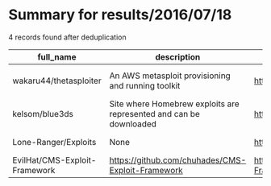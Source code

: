 
# Summary for results/2016/07/18
    
4 records found after deduplication

| full_name | description | html_url | matched_list | matched_count | pushed_at | size | stargazers_count | language | forks_count | vul_ids |
|-------------------------------|--------------------------------------------------------------------|--------------------------------------------------|----------------------------------|-----------------|---------------------------|--------|--------------------|------------|---------------|-----------|
| wakaru44/thetasploiter | An AWS metasploit provisioning and running toolkit | https://github.com/wakaru44/thetasploiter | ['metasploit module OR payload'] | 1 | 2016-07-18 13:49:06+00:00 | 11 | 0 | Python | 0 | [] |
| kelsom/blue3ds | Site where Homebrew exploits are represented and can be downloaded | https://github.com/kelsom/blue3ds | ['exploit'] | 1 | 2016-07-18 22:04:41+00:00 | 11 | 0 | CSS | 0 | [] |
| Lone-Ranger/Exploits | None | https://github.com/Lone-Ranger/Exploits | ['exploit'] | 1 | 2016-07-18 04:07:39+00:00 | 0 | 0 | | 0 | [] |
| EvilHat/CMS-Exploit-Framework | https://github.com/chuhades/CMS-Exploit-Framework | https://github.com/EvilHat/CMS-Exploit-Framework | ['exploit'] | 1 | 2016-07-18 15:13:59+00:00 | 464 | 0 | Python | 2 | [] |
